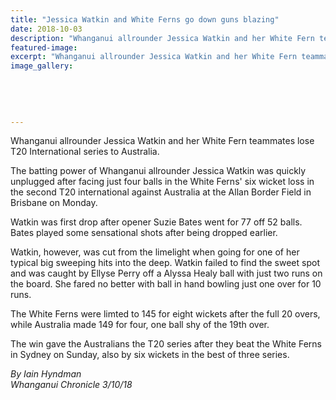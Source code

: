```yaml
---
title: "Jessica Watkin and White Ferns go down guns blazing"
date: 2018-10-03
description: "Whanganui allrounder Jessica Watkin and her White Fern teammates lose T20 International series to Australia..."
featured-image: 
excerpt: "Whanganui allrounder Jessica Watkin and her White Fern teammates lose T20 International series to Australia."
image_gallery:
    
    
    
    
    
---
```


<p><span>Whanganui allrounder Jessica Watkin and her White Fern teammates lose T20 International series to Australia.</span></p>
<p class="element element-paragraph">The batting power of Whanganui allrounder Jessica Watkin was quickly unplugged after facing just four balls in the White Ferns' six wicket loss in the second T20 international against Australia at the Allan Border Field in Brisbane on Monday.</p>
<p class="element element-paragraph">Watkin was first drop after opener Suzie Bates went for 77 off 52 balls. Bates played some sensational shots after being dropped earlier.</p>
<p class="element element-paragraph">Watkin, however, was cut from the limelight when going for one of her typical big sweeping hits into the deep. Watkin failed to find the sweet spot and was caught by Ellyse Perry off a Alyssa Healy ball with just two runs on the board. She fared no better with ball in hand bowling just one over for 10 runs.</p>
<p class="element element-paragraph">The White Ferns were limted to 145 for eight wickets after the full 20 overs, while Australia made 149 for four, one ball shy of the 19th over.</p>
<p class="element element-paragraph"><span>The win gave the Australians the T20 series after they beat the White Ferns in Sydney on Sunday, also by six wickets in the best of three series.</span></p>
<p class="element element-paragraph"><em>By Iain Hyndman</em><br /><em>Whanganui Chronicle 3/10/18</em></p>

